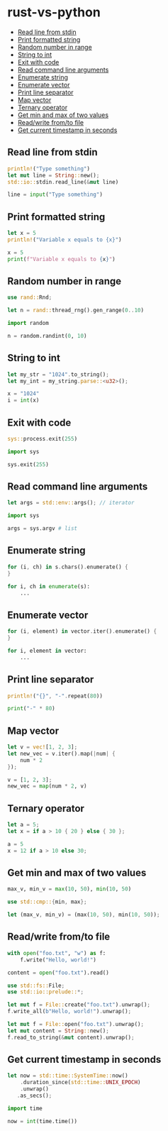 # rust-vs-python

* [Read line from stdin](#read-line-from-stdin)
* [Print formatted string](#print-formatted-string)
* [Random number in range](#random-number-in-range)
* [String to int](#string-to-int)
* [Exit with code](#exit-with-code)
* [Read command line arguments](#read-command-line-arguments)
* [Enumerate string](#enumerate-string)
* [Enumerate vector](#enumerate-vector)
* [Print line separator](#print-line-separator)
* [Map vector](#map-vector)
* [Ternary operator](#ternary-operator)
* [Get min and max of two values](#get-min-and-max-of-two-values)
* [Read/write from/to file](#readwrite-fromto-file)
* [Get current timestamp in seconds](#get-current-timestamp-in-seconds)

## Read line from stdin

```rs
println!("Type something")
let mut line = String::new();
std::io::stdin.read_line(&mut line)
```

```py
line = input("Type something")
```

## Print formatted string

```rs
let x = 5
println!("Variable x equals to {x}")
```

```py
x = 5
print(f"Variable x equals to {x}")
```

## Random number in range

```rs
use rand::Rnd;

let n = rand::thread_rng().gen_range(0..10)
```

```py
import random

n = random.randint(0, 10)
```

## String to int

```rs
let my_str = "1024".to_string();
let my_int = my_string.parse::<u32>();
```

```py
x = "1024"
i = int(x)
```

## Exit with code

```rs
sys::process.exit(255)
```

```py
import sys

sys.exit(255)
```

## Read command line arguments

```rs
let args = std::env::args(); // iterator
```

```py
import sys

args = sys.argv # list
```

## Enumerate string

```rs
for (i, ch) in s.chars().enumerate() {
}
```

```py
for i, ch in enumerate(s):
    ...
```

## Enumerate vector

```rs
for (i, element) in vector.iter().enumerate() {
}
```

```py
for i, element in vector:
    ...
```
## Print line separator

```rs
println!("{}", "-".repeat(80))
```

```py
print("-" * 80)
```

## Map vector

```rs
let v = vec![1, 2, 3];
let new_vec = v.iter().map(|num| {
    num * 2
});
```

```py
v = [1, 2, 3];
new_vec = map(num * 2, v)
```

## Ternary operator
```rs
let a = 5;
let x = if a > 10 { 20 } else { 30 };
```

```py
a = 5
x = 12 if a > 10 else 30;
```

## Get min and max of two values

```py
max_v, min_v = max(10, 50), min(10, 50)
```

```rs
use std::cmp::{min, max};

let (max_v, min_v) = (max(10, 50), min(10, 50));
```

## Read/write from/to file
```py
with open("foo.txt", "w") as f:
    f.write("Hello, world!")

content = open("foo.txt").read()
```

```rs
use std::fs::File;
use std::io::prelude::*;

let mut f = File::create("foo.txt").unwrap();
f.write_all(b"Hello, world!").unwrap();

let mut f = File::open("foo.txt").unwrap();
let mut content = String::new();
f.read_to_string(&mut content).unwrap();
```

## Get current timestamp in seconds

```rs
let now = std::time::SystemTime::now()
    .duration_since(std::time::UNIX_EPOCH)
    .unwrap()
   .as_secs();
```

```py
import time

now = int(time.time())
```
